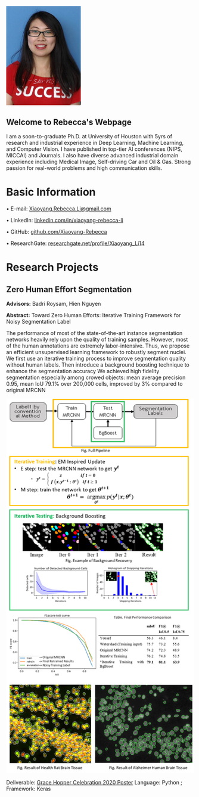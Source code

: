 <img src="./figures/Rebeccca%20li.jpg"  width="200">

## Welcome to Rebecca's Webpage
I am a soon-to-graduate Ph.D. at University of Houston with 5yrs of research and industrial experience in Deep Learning, Machine Learning, and Computer Vision. I have published in top-tier AI conferences (NIPS, MICCAI) and Journals. I also have diverse advanced industrial domain experience including Medical Image, Self-driving Car and Oil & Gas. Strong passion for real-world problems and high communication skills.

# Basic Information
•	E-mail:              Xiaoyang.Rebecca.Li@gmail.com

•	LinkedIn:         [linkedin.com/in/xiaoyang-rebecca-li](http://linkedin.com/in/xiaoyang-rebecca-li "linkedin.com/in/xiaoyang-rebecca-li")

•	GitHub:    [github.com/Xiaoyang-Rebecca  ](http://github.com/Xiaoyang-Rebecca   "github.com/Xiaoyang-Rebecca  ")

•	ResearchGate: [researchgate.net/profile/Xiaoyang_Li14](http://github.com/Xiaoyang-Rebecca   "researchgate.net/profile/Xiaoyang_Li14")

# Research Projects

## Zero Human Effort Segmentation 

**Advisors:** Badri Roysam, Hien Nguyen

**Abstract:** Toward Zero Human Efforts: Iterative Training Framework for Noisy Segmentation Label

The performance of most of the state-of-the-art instance segmentation networks heavily rely upon the quality of training samples. However, most of the human annotations are extremely labor-intensive. Thus, we propose an efficient unsupervised learning framework to robustly segment nuclei. We first use an iterative training process to improve segmentation quality without human labels. Then introduce a background boosting technique to enhance the segmentation accuracy We achieved high fidelity segmentation especially among crowed objects: mean average precision 0.95, mean IoU 79.1% over 200,000 cells, improved by 3% compared to original MRCNN


<img src="https://github.com/Xiaoyang-Rebecca/xiaoyang-rebecca.github.io/blob/master/figures/Segmentation.PNG"  width="1000">

Deliverable: [Grace Hopper Celebration 2020 Poster](https://www.researchgate.net/publication/342663998_Toward_Zero_Human_Efforts_Iterative_Training_Framework_for_Noisy_Segmentation_Label "Grace Hopper Celebration Poster")
Language: Python      ;   Framework: Keras 


